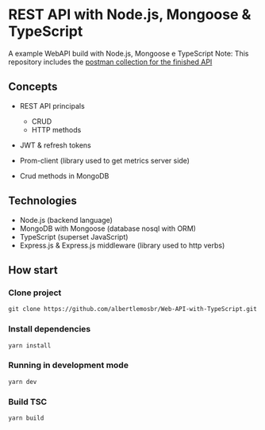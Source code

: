 # REST API with Node.js, Mongoose & TypeScript

A example WebAPI build with Node.js, Mongoose e TypeScript
Note: This repository includes the [postman collection for the finished API](postman_collection.json)

## Concepts
* REST API principals
    * CRUD
    * HTTP methods

* JWT & refresh tokens
* Prom-client (library used to get metrics server side)
* Crud methods in MongoDB


## Technologies
* Node.js (backend language)
* MongoDB with Mongoose (database nosql with ORM)
* TypeScript (superset JavaScript)
* Express.js & Express.js middleware (library used to http verbs)

## How start
### Clone project
```
git clone https://github.com/albertlemosbr/Web-API-with-TypeScript.git
```

### Install dependencies
```
yarn install
```

### Running in development mode
```
yarn dev
```

### Build TSC
```
yarn build
```

